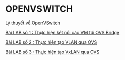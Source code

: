 # OPENVSWITCH

[Lý thuyết về OpenVSwitch](OPENVSWITCH/Ly-thuyet-OVS.md)

[Bài LAB số 1 : Thực hiện kết nối các VM tới OVS Bridge](OPENVSWITCH/Lab-1-LB-to-OVS.md)

[Bài LAB số 2 : Thực hiện tạo VLAN qua OVS](OPENVSWITCH/Lab-2-OVS-VLAN.md)


[Bài LAB số 3 : Thực hiện tạo VxLAN qua OVS](OPENVSWITCH/LAB-3-KVM-OvS-VxLan.md)
